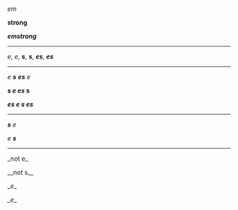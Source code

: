 _em_

__strong__

___emstrong___

---

_e_, _e_, __s__, __s__, ___es___, ___es___

---

_e __s__ ___es___ e_

__s _e_ ___es___ s__

___es _e_ __s__ es___

---

___s__ e_

_e __s___

---

\_not e\_

\_\_not s\_\_

\__e_\_

_\_e_\_
